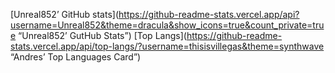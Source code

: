 [Unreal852’ GitHub stats](https://github-readme-stats.vercel.app/api?username=Unreal852&theme=dracula&show_icons=true&count_private=true “Unreal852’ GutHub Stats”)
[Top Langs](https://github-readme-stats.vercel.app/api/top-langs/?username=thisisvillegas&theme=synthwave “Andres’ Top Languages Card”)


<!--
**Unreal852/Unreal852** is a ✨ _special_ ✨ repository because its `README.md` (this file) appears on your GitHub profile.

Here are some ideas to get you started:

- 🔭 I’m currently working on ...
- 🌱 I’m currently learning ...
- 👯 I’m looking to collaborate on ...
- 🤔 I’m looking for help with ...
- 💬 Ask me about ...
- 📫 How to reach me: ...
- 😄 Pronouns: ...
- ⚡ Fun fact: ...
-->

